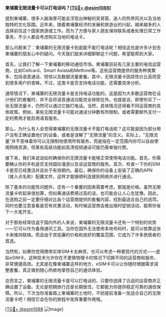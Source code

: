 **柬埔寨无限流量卡可以打电话吗？[[TG💪+ @esim1088](https://t.me/s/esim1088)]**

提到柬埔寨，很多人脑海里可能会浮现出神秘的吴哥窟、迷人的热带风光以及当地独特的文化氛围。近年来，随着柬埔寨经济的发展和旅游业的兴起，越来越多的人选择前往这个国家旅游或工作。而为了方便与家人朋友保持联系或者处理日常工作事务，不少人都会考虑购买当地的电话卡。

那么问题来了：柬埔寨的无限流量卡到底能不能打电话呢？相信这也是许多计划去柬埔寨的朋友心中的疑问。今天我们就来详细聊聊这个问题，希望能帮到大家。

首先，让我们了解一下柬埔寨的移动通信市场。柬埔寨目前有几家主要的电信运营商，比如Cellcard、Smart Axiata和Metfone等。这些运营商提供的服务种类繁多，包括语音通话、短信以及数据流量套餐。其中，无限流量卡因其性价比高而受到很多用户的青睐。不过，这类卡是否支持电话功能，还需要具体分析。

通常情况下，柬埔寨的无限流量卡是支持电话功能的。这是因为大多数运营商在设计他们的套餐时，并不会将语音通话功能完全排除在外。也就是说，即使你买了一张无限流量卡，仍然可以通过它拨打电话。当然，具体情况还得看不同运营商的具体政策。例如，某些无限流量卡可能对通话分钟数有所限制，或者需要额外支付一定的费用才能启用语音服务。

那么，为什么有人会觉得柬埔寨的无限流量卡不能打电话呢？这可能是因为部分用户没有正确设置他们的设备，或者是误解了“无限流量”的含义。实际上，“无限流量”并不意味着你可以无限制地使用所有服务，而是指在一定范围内你可以自由使用网络资源，但某些高级功能如高清视频通话可能仍需单独付费。

接下来，我们来说说如何确保你的无限流量卡能够正常使用电话功能。首先，你需要确认你的手机是否支持国际漫游以及该运营商的服务。其次，检查一下你的SIM卡是否已经激活并且处于有效期内。最后，确保你的设备上安装了正确的APN（接入点名称）配置文件，这样才能够顺利连接到网络并进行通话。

除了基本的功能性问题外，还有一个重要的因素需要考虑，那就是价格。虽然无限流量卡听起来很划算，但如果通话费用过高的话，也可能会让人心生犹豫。因此，在选购之前一定要仔细对比各个运营商提供的套餐内容，找到最适合自己的选项。同时也要注意查看是否有优惠活动，有时候运营商会推出限时促销活动，能帮你省下一大笔开支。

对于那些经常往返于国内外的人来说，柬埔寨的无限流量卡还有一个特别的优势——它可以作为备用通讯工具。当你在国外无法使用本地号码时，就可以依靠这张卡来维持联络。而且由于其低廉的价格和良好的覆盖范围，它成为了许多旅居者的首选。

当然啦，如果你觉得携带实体SIM卡太麻烦，也可以考虑一种更现代的方式——虚拟eSIM卡。这种技术允许你在不更换物理卡的情况下切换不同的运营商和服务，非常便捷高效。尤其是在像柬埔寨这样的地方，eSIM卡可以让你随时根据需求调整套餐，真正做到随心所欲地掌控自己的通讯体验。

总而言之，柬埔寨的无限流量卡是可以打电话的，只要你选择了合适的运营商并正确设置了设备。无论是短期旅行还是长期居住，它都能为你提供稳定可靠的通信保障。所以，下次当你准备踏上柬埔寨的土地时，不妨提前准备一张适合自己的无限流量卡吧！相信它会在你的旅程中发挥重要作用哦。

[[TG💪+ @esim1088](https://t.me/s/esim1088) ![Image](https://i.postimg.cc/4NQfJmqS/Snipaste-2025-05-13-00-14-12.png)]